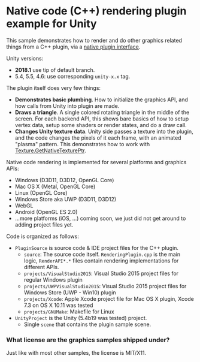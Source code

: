 # Native code (C++) rendering plugin example for Unity

This sample demonstrates how to render and do other graphics related things from a C++ plugin, via a
[native plugin interface](http://docs.unity3d.com/Manual/NativePluginInterface.html).

Unity versions:

* **2018.1** use tip of default branch.
* 5.4, 5.5, 4.6: use corresponding `unity-x.x` tag.

The plugin itself does very few things:

* **Demonstrates basic plumbing**. How to initialize the graphics API, and how calls from Unity into plugin are made.
* **Draws a triangle**. A single colored rotating triangle in the middle of the screen. For each backend API, this shows bare basics of how to setup vertex data, setup
  some shaders or render states, and do a draw call.
* **Changes Unity texture data**. Unity side passes a texture into the plugin, and the code changes the pixels of it each frame, with an animated "plasma" pattern. This
  demonstrates how to work with [Texture.GetNativeTexturePtr](http://docs.unity3d.com/ScriptReference/Texture.GetNativeTexturePtr.html).


Native code rendering is implemented for several platforms and graphics APIs:

* Windows (D3D11, D3D12, OpenGL Core)
* Mac OS X (Metal, OpenGL Core)
* Linux (OpenGL Core)
* Windows Store aka UWP (D3D11, D3D12)
* WebGL
* Android (OpenGL ES 2.0)
* ...more platforms (iOS, ...) coming soon, we just did not get around to adding project files yet.

Code is organized as follows:

* `PluginSource` is source code & IDE project files for the C++ plugin.
 	* `source`: The source code itself. `RenderingPlugin.cpp` is the main logic, `RenderAPI*.*` files contain rendering implementations for different APIs.
	* `projects/VisualStudio2015`: Visual Studio 2015 project files for regular Windows plugin
	* `projects/UWPVisualStudio2015`: Visual Studio 2015 project files for Windows Store (UWP - Win10) plugin
	* `projects/Xcode`: Apple Xcode project file for Mac OS X plugin, Xcode 7.3 on OS X 10.11 was tested
	* `projects/GNUMake`: Makefile for Linux
* `UnityProject` is the Unity (5.4b19 was tested) project.
	* Single `scene` that contains the plugin sample scene.


### What license are the graphics samples shipped under?

Just like with most other samples, the license is MIT/X11.
